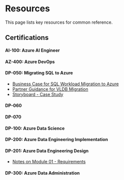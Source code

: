 # Resources 
This page lists key resources for common reference. 

## Certifications 

#### AI-100: Azure AI Engineer

#### AZ-400: Azure DevOps 

#### DP-050: Migrating SQL to Azure    
- [Business Case for SQL Workload Migration to Azure](https://azure.microsoft.com/en-us/resources/future-proof-your-data-infrastructure-with-azure/)
- [Partner Guidance for VLDB Migration](https://techcommunity.microsoft.com/t5/running-sap-applications-on-the/very-large-database-migration-to-azure-8211-recommendations/ba-p/368146)
- [Storyboard - Case Study](https://upload.wikimedia.org/wikipedia/commons/a/a4/Datadog_high-level_architecture.svg)

#### DP-060

#### DP-070

#### DP-100: Azure Data Science 

#### DP-200: Azure Data Engineering Implementation

#### DP-201: Azure Data Engineering Design 
- [Notes on Module 01 - Requirements](dataengineering\dp-201-module1)

#### DP-300: Azure Data Administration 